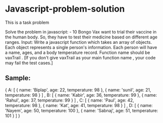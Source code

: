 # Javascript-problem-solution
This is a task problem

Solve the problem in javascript: - 10
Bongo Vax want to trial their vaccine in the human body. So, they have to test their
medicine based on different age ranges.
Input:
Write a javascript function which takes an array of objects. Each object represents
a single person's information.
Each person will have a name, ages, and a body temperature record.
Function name should be vaxTrail . [If you don't give vaxTrail as your main
function name , your code may fail the test cases.]

## Sample:
{
 A: [
 { name: 'Biplap', age: 22, temperature: 98 },
 { name: 'sunil', age: 21, temperature: 98 }
 ]
,
B:
 [ { name: 'Kabir', age: 36, temperature: 99 }, { name: 'Rahul', age: 37,
temperature: 99 } ]
,
C: [ { name: 'Paul', age: 42, temperature: 98 }, { name: 'Kat', age: 41,
temperature: 98 } ]
,
D: [ { name: 'Nayem', age: 50, temperature: 100 }, { name: 'Sabnaj', age: 51,
temperature: 101 } ]
}
